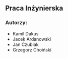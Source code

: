 ## Praca Inżynierska

### Autorzy:
  - Kamil Dakus
  - Jacek Ardanowski
  - Jan Czubiak
  - Grzegorz Choiński
